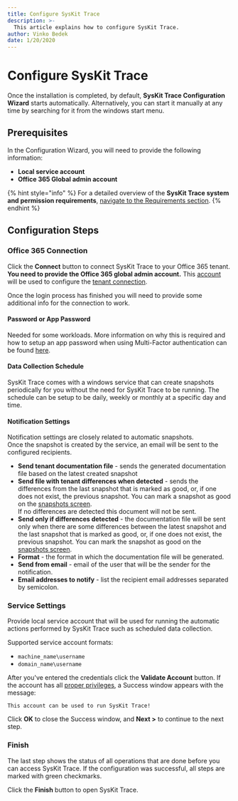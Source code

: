 ```yaml
---
title: Configure SysKit Trace
description: >-
  This article explains how to configure SysKit Trace.
author: Vinko Bedek
date: 1/20/2020
---
```


# Configure SysKit Trace

Once the installation is completed, by default, **SysKit Trace Configuration Wizard** starts automatically. Alternatively, you can start it manually at any time by searching for it from the windows start menu.

## Prerequisites

In the Configuration Wizard, you will need to provide the following information:

* **Local service account**
* **Office 365 Global admin account**

{% hint style="info" %}
For a detailed overview of the **SysKit Trace system and permission requirements**, [navigate to the Requirements section](../requirements/).
{% endhint %}


## Configuration Steps

### Office 365 Connection

Click the **Connect** button to connect SysKit Trace to your Office 365 tenant. **You need to provide the Office 365 global admin account.** This [account](../requirements/permission-requirements.md#global-administrator) will be used to configure the [tenant connection](./office-365-connection-details.md).  

Once the login process has finished you will need to provide some additional info for the connection to work. 

#### Password or App Password
Needed for some workloads. More information on why this is required and how to setup an app password when using Multi-Factor authentication can be found [here](./office-365-connection-details.md#multi-factor-authentication-app-password).

#### Data Collection Schedule
SysKit Trace comes with a windows service that can create snapshots periodically for you without the need for SysKit Trace to be running.
The schedule can be setup to be daily, weekly or monthly at a specific day and time.

#### Notification Settings
Notification settings are closely related to automatic snapshots.  
Once the snapshot is created by the service, an email will be sent to the configured recipients.  
- **Send tenant documentation file** - sends the generated documentation file based on the latest created snapshot
- **Send file with tenant differences when detected** - sends the differences from the last snapshot that is marked as good, or, if one does not exist, the previous snapshot.
  You can mark a snapshot as good on the [snapshots screen](../get-to-know-syskit-trace/snapshots-screen.md).  
  If no differences are detected this document will not be sent.
- **Send only if differences detected** - the documentation file will be sent only when there are some differences between the latest snapshot and the last snapshot that is marked as good, or, if one does not exist, the previous snapshot.
  You can mark the snapshot as good on the [snapshots screen](../get-to-know-syskit-trace/snapshots-screen.md).   
- **Format** - the format in which the documentation file will be generated.
- **Send from email** - email of the user that will be the sender for the notification.
- **Email addresses to notify** - list the recipient email addresses separated by semicolon. 


### Service Settings

Provide local service account that will be used for running the automatic actions performed by SysKit Trace such as scheduled data collection.

Supported service account formats:

* `machine_name\username`
* `domain_name\username`

After you've entered the credentials click the **Validate Account** button. If the account has all [proper privileges](../requirements/permission-requirements.md#service-account), a Success window appears with the message:

`This account can be used to run SysKit Trace!`

Click **OK** to close the Success window, and **Next &gt;** to continue to the next step.


### Finish

The last step shows the status of all operations that are done before you can access SysKit Trace. If the configuration was successful, all steps are marked with green checkmarks.

Click the **Finish** button to open SysKit Trace.